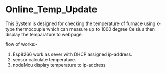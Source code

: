 # Online_Temp_Update
This System is designed for checking the temperature of furnace using k-type thermocouple which can measure up to 1000 degree Celsius then display the temparature to webpage.

flow of works:-
1. Esp8266 work as sever with DHCP assigned ip-address.
2. sensor calculate temperature.
3. nodeMcu display temperature to ip-address
